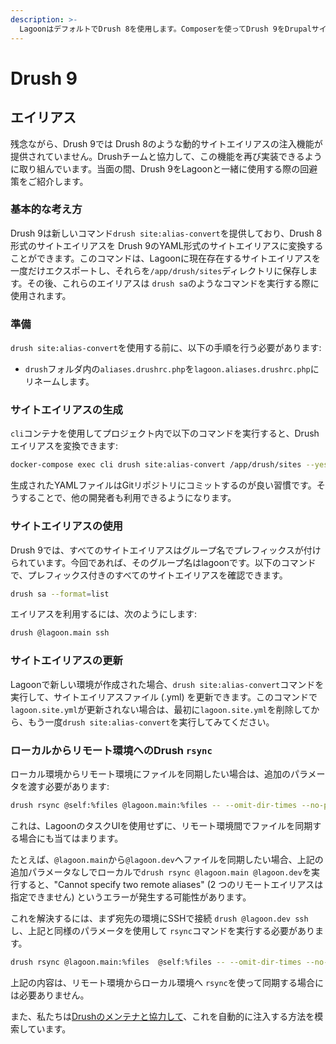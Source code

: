 ```yaml
---
description: >-
  LagoonはデフォルトでDrush 8を使用します。Composerを使ってDrush 9をDrupalサイトにインストールすると、Drush 9が使用されます。
---
```


# Drush 9

## エイリアス

残念ながら、Drush 9では Drush 8のような動的サイトエイリアスの注入機能が提供されていません。Drushチームと協力して、この機能を再び実装できるように取り組んでいます。当面の間、Drush 9をLagoonと一緒に使用する際の回避策をご紹介します。

### 基本的な考え方

Drush 9は新しいコマンド`drush site:alias-convert`を提供しており、Drush 8 形式のサイトエイリアスを Drush 9のYAML形式のサイトエイリアスに変換することができます。このコマンドは、Lagoonに現在存在するサイトエイリアスを一度だけエクスポートし、それらを`/app/drush/sites`ディレクトリに保存します。その後、これらのエイリアスは `drush sa`のようなコマンドを実行する際に使用されます。



### 準備

`drush site:alias-convert`を使用する前に、以下の手順を行う必要があります:

* `drush`フォルダ内の`aliases.drushrc.php`を`lagoon.aliases.drushrc.php`にリネームします。

### サイトエイリアスの生成

`cli`コンテナを使用してプロジェクト内で以下のコマンドを実行すると、Drushエイリアスを変換できます:

```bash title="サイトエイリアスの生成"
docker-compose exec cli drush site:alias-convert /app/drush/sites --yes
```
生成されたYAMLファイルはGitリポジトリにコミットするのが良い習慣です。そうすることで、他の開発者も利用できるようになります。

### サイトエイリアスの使用

Drush 9では、すべてのサイトエイリアスはグループ名でプレフィックスが付けられています。今回であれば、そのグループ名はlagoonです。以下のコマンドで、プレフィックス付きのすべてのサイトエイリアスを確認できます。

```bash title="すべてのサイトエイリアスを表示"
drush sa --format=list
```

エイリアスを利用するには、次のようにします:

```bash title="Drush サイトエイリアスの使用"
drush @lagoon.main ssh
```

### サイトエイリアスの更新

Lagoonで新しい環境が作成された場合、`drush site:alias-convert`コマンドを実行して、サイトエイリアスファイル (.yml) を更新できます。このコマンドで`lagoon.site.yml`が更新されない場合は、最初に`lagoon.site.yml`を削除してから、もう一度`drush site:alias-convert`を実行してみてください。

### ローカルからリモート環境へのDrush `rsync`

ローカル環境からリモート環境にファイルを同期したい場合は、追加のパラメータを渡す必要があります:

```bash title="Drush rsync"
drush rsync @self:%files @lagoon.main:%files -- --omit-dir-times --no-perms --no-group --no-owner --chmod=ugo=rwX
```

これは、LagoonのタスクUIを使用せずに、リモート環境間でファイルを同期する場合にも当てはまります。

たとえば、`@lagoon.main`から`@lagoon.dev`へファイルを同期したい場合、上記の追加パラメータなしでローカルで`drush rsync @lagoon.main @lagoon.dev`を実行すると、"Cannot specify two remote aliases" (2 つのリモートエイリアスは指定できません) というエラーが発生する可能性があります。

これを解決するには、まず宛先の環境にSSHで接続 `drush @lagoon.dev ssh`し、上記と同様のパラメータを使用して `rsync`コマンドを実行する必要があります。

```bash title="Drush rsync"
drush rsync @lagoon.main:%files  @self:%files -- --omit-dir-times --no-perms --no-group --no-owner --chmod=ugo=rwX
```

上記の内容は、リモート環境からローカル環境へ `rsync`を使って同期する場合には必要ありません。

また、私たちは[Drushのメンテナと協力して](https://github.com/drush-ops/drush/issues/3491)、これを自動的に注入する方法を模索しています。

